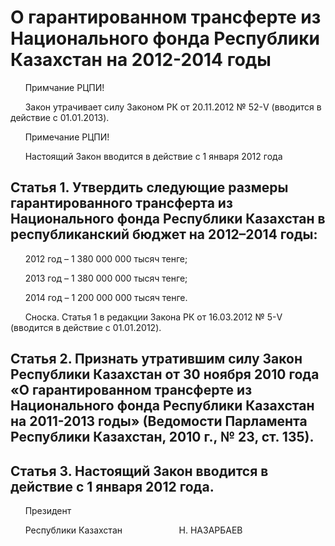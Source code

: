 # О гарантированном трансферте из Национального фонда Республики Казахстан на 2012-2014 годы

      Примчание РЦПИ!

      Закон утрачивает силу Законом РК от 20.11.2012 № 52-V (вводится в действие с 01.01.2013).

      Примечание РЦПИ!

      Настоящий Закон вводится в действие с 1 января 2012 года

## Статья 1. Утвердить следующие размеры гарантированного трансферта из Национального фонда Республики Казахстан в республиканский бюджет на 2012–2014 годы:

      2012 год – 1 380 000 000 тысяч тенге;

      2013 год – 1 380 000 000 тысяч тенге;

      2014 год – 1 200 000 000 тысяч тенге.

      Сноска. Статья 1 в редакции Закона РК от 16.03.2012 № 5-V (вводится в действие с 01.01.2012).

## Статья 2. Признать утратившим силу Закон Республики Казахстан от 30 ноября 2010 года «О гарантированном трансферте из Национального фонда Республики Казахстан на 2011-2013 годы» (Ведомости Парламента Республики Казахстан, 2010 г., № 23, ст. 135).

## Статья 3. Настоящий Закон вводится в действие с 1 января 2012 года.

      Президент

      Республики Казахстан                       Н. НАЗАРБАЕВ

